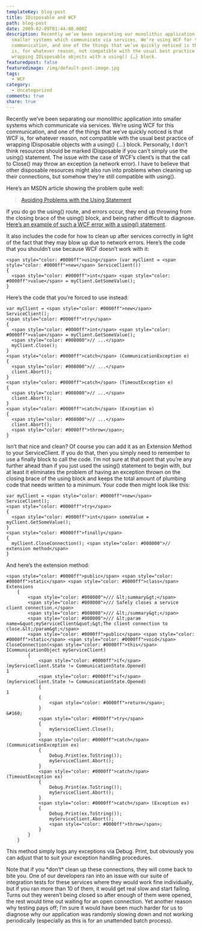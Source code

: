 ```yaml
---
templateKey: blog-post
title: IDisposable and WCF
path: blog-post
date: 2009-02-09T01:44:00.000Z
description: Recently we’ve been separating our monolithic application into
  smaller systems which communicate via services. We’re using WCF for this
  communication, and one of the things that we’ve quickly noticed is that WCF
  is, for whatever reason, not compatible with the usual best practice of
  wrapping IDisposable objects with a using() {…} block.
featuredpost: false
featuredimage: /img/default-post-image.jpg
tags:
  - WCF
category:
  - Uncategorized
comments: true
share: true
---
```

Recently we’ve been separating our monolithic application into smaller systems which communicate via services. We’re using WCF for this communication, and one of the things that we’ve quickly noticed is that WCF is, for whatever reason, not compatible with the usual best practice of wrapping IDisposable objects with a using() {…} block. Personally, I don’t think resources should be marked IDisposable if you can’t simply use the using() statement. The issue with the case of WCF’s client’s is that the call to Close() may throw an exception (a network error). I have to believe that other disposable resources might also run into problems when cleaning up their connections, but somehow they’re still compatible with using().

Here’s an MSDN article showing the problem quite well:

> [Avoiding Problems with the Using Statement](http://msdn.microsoft.com/en-us/library/aa355056.aspx)

If you do go the using() route, and errors occur, they end up throwing from the closing brace of the using() block, and being rather difficult to diagnose. [Here’s an example of such a WCF error with a using() statement](http://blog.genom-e.com/PermaLink,guid,b9e3019d-0d68-4344-9c7a-407774323d0f.aspx).

It also includes the code for how to clean up after services correctly in light of the fact that they may blow up due to network errors. Here’s the code that you shouldn’t use because WCF doesn’t work with it:

```
<span style="color: #0000ff">using</span> (var myClient = <span style="color: #0000ff">new</span> ServiceClient())
{
  <span style="color: #0000ff">int</span> <span style="color: #0000ff">value</span> = myClient.GetSomeValue();
}
```

Here’s the code that you’re forced to use instead:

```
var myClient = <span style="color: #0000ff">new</span> ServiceClient();
<span style="color: #0000ff">try</span>
{
  <span style="color: #0000ff">int</span> <span style="color: #0000ff">value</span> = myClient.GetSomeValue();
  <span style="color: #008000">// ...</span>
  myClient.Close();
}
<span style="color: #0000ff">catch</span> (CommunicationException e)
{
  <span style="color: #008000">// ...</span>
  client.Abort();
}
<span style="color: #0000ff">catch</span> (TimeoutException e)
{
  <span style="color: #008000">// ...</span>
  client.Abort();
}
<span style="color: #0000ff">catch</span> (Exception e)
{
  <span style="color: #008000">// ...</span>
  client.Abort();
  <span style="color: #0000ff">throw</span>;
}
```

Isn’t that nice and clean? Of course you can add it as an Extension Method to your ServiceClient. If you do that, then you simply need to remember to use a finally block to call the code. I’m not sure at that point that you’re any further ahead than if you just used the using() statement to begin with, but at least it eliminates the problem of having an exception thrown on the closing brace of the using block and keeps the total amount of plumbing code that needs written to a minimum. Your code then might look like this:

```
var myClient = <span style="color: #0000ff">new</span> ServiceClient();
<span style="color: #0000ff">try</span>
{
  <span style="color: #0000ff">int</span> someValue = myClient.GetSomeValue();
}
<span style="color: #0000ff">finally</span>
{
  myClient.CloseConnection(); <span style="color: #008000">// extension method</span>
}
```



And here’s the extension method:



```
<span style="color: #0000ff">public</span> <span style="color: #0000ff">static</span> <span style="color: #0000ff">class</span> Extensions
    {
        <span style="color: #008000">/// &lt;summary&gt;</span>
        <span style="color: #008000">/// Safely closes a service client connection.</span>
        <span style="color: #008000">/// &lt;/summary&gt;</span>
        <span style="color: #008000">/// &lt;param name=&quot;myServiceClient&quot;&gt;The client connection to close.&lt;/param&gt;</span>
        <span style="color: #0000ff">public</span> <span style="color: #0000ff">static</span> <span style="color: #0000ff">void</span> CloseConnection(<span style="color: #0000ff">this</span> ICommunicationObject myServiceClient)
        {
            <span style="color: #0000ff">if</span> (myServiceClient.State != CommunicationState.Opened)
1
            <span style="color: #0000ff">if</span> (myServiceClient.State != CommunicationState.Opened)
            {
1
            {
                <span style="color: #0000ff">return</span>;
            }
&#160;
            <span style="color: #0000ff">try</span>
            {
                myServiceClient.Close();
            }
            <span style="color: #0000ff">catch</span> (CommunicationException ex)
            {
                Debug.Print(ex.ToString());
                myServiceClient.Abort();
            }
            <span style="color: #0000ff">catch</span> (TimeoutException ex)
            {
                Debug.Print(ex.ToString());
                myServiceClient.Abort();
            }
            <span style="color: #0000ff">catch</span> (Exception ex)
            {
                Debug.Print(ex.ToString());
                myServiceClient.Abort();
                <span style="color: #0000ff">throw</span>;
            }
        }
    }
```

This method simply logs any exceptions via Debug. Print, but obviously you can adjust that to suit your exception handling procedures.

Note that if you \*don’t\* clean up these connections, they will come back to bite you. One of our developers ran into an issue with our suite of integration tests for these services where they would work fine individually, but if you ran more than 10 of them, it would get real slow and start failing. Turns out they weren’t being closed so after enough of them were opened, the rest would time out waiting for an open connection. Yet another reason why testing pays off; I’m sure it would have been much harder for us to diagnose why our application was randomly slowing down and not working periodically (especially as this is for an unattended batch process).